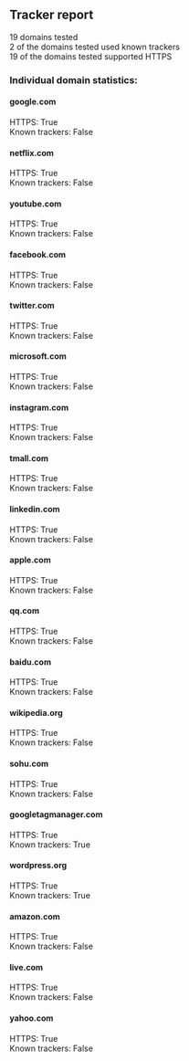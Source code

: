 ## Tracker report
19 domains tested <br>
2 of the domains tested used known trackers <br>
19 of the domains tested supported HTTPS <br>


### Individual domain statistics: 


#### google.com
HTTPS: True
<br>Known trackers: False


#### netflix.com
HTTPS: True
<br>Known trackers: False


#### youtube.com
HTTPS: True
<br>Known trackers: False


#### facebook.com
HTTPS: True
<br>Known trackers: False


#### twitter.com
HTTPS: True
<br>Known trackers: False


#### microsoft.com
HTTPS: True
<br>Known trackers: False


#### instagram.com
HTTPS: True
<br>Known trackers: False


#### tmall.com
HTTPS: True
<br>Known trackers: False


#### linkedin.com
HTTPS: True
<br>Known trackers: False


#### apple.com
HTTPS: True
<br>Known trackers: False


#### qq.com
HTTPS: True
<br>Known trackers: False


#### baidu.com
HTTPS: True
<br>Known trackers: False


#### wikipedia.org
HTTPS: True
<br>Known trackers: False


#### sohu.com
HTTPS: True
<br>Known trackers: False


#### googletagmanager.com
HTTPS: True
<br>Known trackers: True


#### wordpress.org
HTTPS: True
<br>Known trackers: True


#### amazon.com
HTTPS: True
<br>Known trackers: False


#### live.com
HTTPS: True
<br>Known trackers: False


#### yahoo.com
HTTPS: True
<br>Known trackers: False